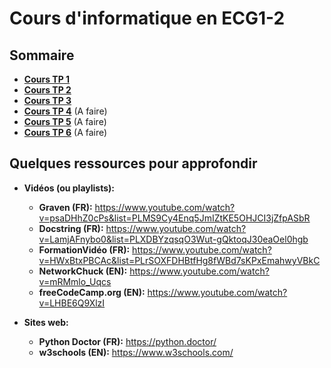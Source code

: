 # Cours d'informatique en ECG1-2

## Sommaire
- **[Cours TP 1](TP1/README.md)**
- **[Cours TP 2](TP2/README.md)**
- **[Cours TP 3](TP3/README.md)**
- **[Cours TP 4](TP4/README.md)** (A faire)
- **[Cours TP 5](TP5/README.md)** (A faire)
- **[Cours TP 6](TP6/README.md)** (A faire)


## Quelques ressources pour approfondir
  
- **Vidéos (ou playlists):**
    - **Graven (FR):** https://www.youtube.com/watch?v=psaDHhZ0cPs&list=PLMS9Cy4Enq5JmIZtKE5OHJCI3jZfpASbR
    - **Docstring (FR):** https://www.youtube.com/watch?v=LamjAFnybo0&list=PLXDBYzqsqO3Wut-gQktoqJ30eaOel0hgb
    - **FormationVidéo (FR):** https://www.youtube.com/watch?v=HWxBtxPBCAc&list=PLrSOXFDHBtfHg8fWBd7sKPxEmahwyVBkC
    - **NetworkChuck (EN):** https://www.youtube.com/watch?v=mRMmlo_Uqcs
    - **freeCodeCamp.org (EN):** https://www.youtube.com/watch?v=LHBE6Q9XlzI

- **Sites web:**
    - **Python Doctor (FR):** https://python.doctor/
    - **w3schools (EN):** https://www.w3schools.com/

